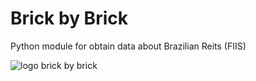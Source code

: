 # Brick by Brick
Python module for obtain data about Brazilian Reits (FIIS)

![logo brick by brick](https://github.com/brunoruas2/brick-by-brick/assets/16859514/5b607234-646a-47f3-98d1-1860ed57274e)
